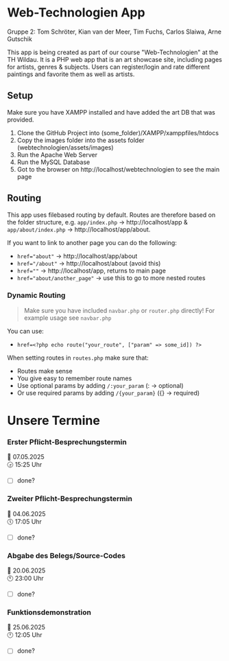 # Web-Technologien App
Gruppe 2: Tom Schröter, Kian van der Meer, Tim Fuchs, Carlos Slaiwa, Arne Gutschik

This app is being created as part of our course "Web-Technologien" at the TH Wildau.
It is a PHP web app that is an art showcase site, including pages for artists, genres & subjects. Users can register/login and rate different paintings and favorite them as well as artists.

## Setup
Make sure you have XAMPP installed and have added the art DB that was provided.

1. Clone the GitHub Project into (some_folder)/XAMPP/xamppfiles/htdocs
2. Copy the images folder into the assets folder (webtechnologien/assets/images)
3. Run the Apache Web Server
4. Run the MySQL Database
5. Got to the browser on http://localhost/webtechnologien to see the main page

## Routing
This app uses filebased routing by default. Routes are therefore based on the folder structure, e.g. `app/index.php` -> http://localhost/app & `app/about/index.php` -> http://localhost/app/about.

If you want to link to another page you can do the following:
- `href="about"` -> http://localhost/app/about
- `href="/about"` -> http://localhost/about (avoid this)
- `href=""` -> http://localhost/app, returns to main page
- `href="about/another_page"` -> use this to go to more nested routes

### Dynamic Routing
> Make sure you have included `navbar.php` or `router.php` directly!
> For example usage see `navbar.php`

You can use:
- `href=<?php echo route("your_route", ["param" => some_id]) ?>`

When setting routes in `routes.php` make sure that:
- Routes make sense
- You give easy to remember route names
- Use optional params by adding `/:your_param` (: -> optional)
- Or use required params by adding `/{your_param}` ({} -> required)

# Unsere Termine
### Erster Pflicht-Besprechungstermin
📅 07.05.2025 </br>
🕞 15:25 Uhr
- [ ] done?

### Zweiter Pflicht-Besprechungstermin
📅 04.06.2025 </br>
🕔 17:05 Uhr
- [ ] done?

### Abgabe des Belegs/Source-Codes
📅 20.06.2025 </br>
🕚 23:00 Uhr
- [ ] done?

### Funktionsdemonstration
📅 25.06.2025 </br>
🕛 12:05 Uhr
- [ ] done?
